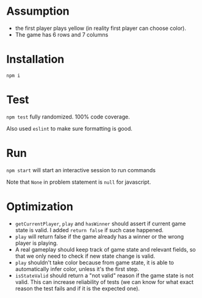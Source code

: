 # Assumption
* the first player plays yellow (in reality first player can choose color).
* The game has 6 rows and 7 columns

# Installation
`npm i`

# Test
`npm test` fully randomized. 100% code coverage.

Also used `eslint` to make sure formatting is good.

# Run
`npm start` will start an interactive session to run commands

Note that `None` in problem statement is `null` for javascript.

# Optimization
* `getCurrentPlayer`, `play` and `hasWinner` should assert if current game state is valid. I added `return false` if such case happened.
* `play` will return false if the game already has a winner or the wrong player is playing.
* A real gameplay should keep track of game state and relevant fields, so that we only need to check if new state change is valid.
* `play` shouldn't take color because from game state, it is able to automatically infer color, unless it's the first step.
* `isStateValid` should return a "not valid" reason if the game state is not valid. This can increase reliability of tests (we can know for what exact reason the test fails and if it is the expected one).